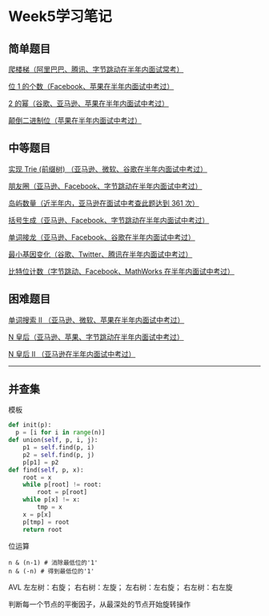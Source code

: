 Week5学习笔记
=============
简单题目
--------
[爬楼梯（阿里巴巴、腾讯、字节跳动在半年内面试常考）](https://leetcode-cn.com/problems/climbing-stairs/)

[位 1 的个数（Facebook、苹果在半年内面试中考过）](https://leetcode-cn.com/problems/number-of-1-bits/)

[2 的幂（谷歌、亚马逊、苹果在半年内面试中考过）](https://leetcode-cn.com/problems/power-of-two/)

[颠倒二进制位（苹果在半年内面试中考过）](https://leetcode-cn.com/problems/reverse-bits/)

中等题目
--------
[实现 Trie (前缀树) （亚马逊、微软、谷歌在半年内面试中考过）](https://leetcode-cn.com/problems/implement-trie-prefix-tree/#/description)

[朋友圈（亚马逊、Facebook、字节跳动在半年内面试中考过）](https://leetcode-cn.com/problems/friend-circles/)

[岛屿数量（近半年内，亚马逊在面试中考查此题达到 361 次）](https://leetcode-cn.com/problems/number-of-islands/)

[括号生成（亚马逊、Facebook、字节跳动在半年内面试中考过）](https://leetcode-cn.com/problems/generate-parentheses/)

[单词接龙（亚马逊、Facebook、谷歌在半年内面试中考过）](https://leetcode-cn.com/problems/word-ladder/)

[最小基因变化（谷歌、Twitter、腾讯在半年内面试中考过）](https://leetcode-cn.com/problems/minimum-genetic-mutation/)

[比特位计数（字节跳动、Facebook、MathWorks 在半年内面试中考过）](https://leetcode-cn.com/problems/counting-bits/description/)

困难题目
--------
[单词搜索 II （亚马逊、微软、苹果在半年内面试中考过）](https://leetcode-cn.com/problems/word-search-ii/)

[N 皇后（亚马逊、苹果、字节跳动在半年内面试中考过）](https://leetcode-cn.com/problems/n-queens/)

[N 皇后 II （亚马逊在半年内面试中考过）](https://leetcode-cn.com/problems/n-queens-ii/description/)
***
并查集
-------------
模板

```py
def init(p): 
  p = [i for i in range(n)] 
def union(self, p, i, j): 
	p1 = self.find(p, i) 
	p2 = self.find(p, j) 
	p[p1] = p2  
def find(self, p, x): 
	root = x 
	while p[root] != root: 
		root = p[root] 
	while p[x] != x:
		tmp = x
    x = p[x]
    p[tmp] = root 
	return root
```
位运算
```
n & (n-1) # 消除最低位的'1'
n & (-n) # 得到最低位的'1'
```
AVL
左左树：右旋； 右右树：左旋； 左右树：左右旋； 右左树：右左旋

判断每一个节点的平衡因子，从最深处的节点开始旋转操作

